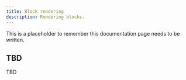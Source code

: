 ```yaml
---
title: Block rendering
description: Rendering blocks.
---
```


This is a placeholder to remember this documentation page needs to be written.

## TBD

TBD
